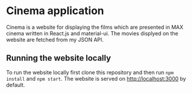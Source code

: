 # Cinema application

Cinema is a website for displaying the films which are presented in MAX cinema written in React.js and material-ui. The movies displyed on the website are fetched from my JSON API.
## Running the website locally

To run the website locally first clone this repository and then run `npm install` and `npm start`. The website is served on [http://localhost:3000](http://localhost:3000) by default.
